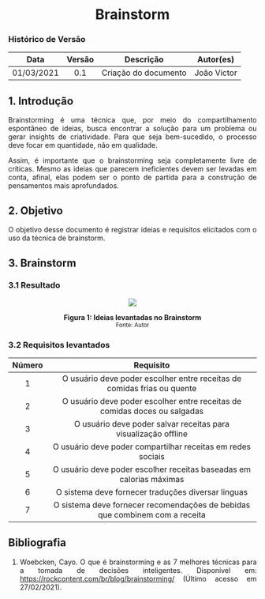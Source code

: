 # <center> Brainstorm

### Histórico de Versão
|    Data    | Versão | Descrição            | Autor(es)       |
| :--------: | :----: | :------------------: | :-------------: |
| 01/03/2021 |  0.1   | Criação do documento | João Victor |

<div align="justify">

## 1. Introdução
Brainstorming é uma técnica que, por meio do compartilhamento espontâneo de ideias, busca encontrar a solução para um problema ou gerar insights de criatividade. Para que seja bem-sucedido, o processo deve focar em quantidade, não em qualidade.

Assim, é importante que o brainstorming seja completamente livre de críticas. Mesmo as ideias que parecem ineficientes devem ser levadas em conta, afinal, elas podem ser o ponto de partida para a construção de pensamentos mais aprofundados.


## 2. Objetivo
O objetivo desse documento é registrar ideias e requisitos elicitados com o uso da técnica de brainstorm.


## 3. Brainstorm

### 3.1 Resultado
<p align='center'>
    <img src='assets/images/brainstorm_ideias.png'>
    <figcaption align='center'>
        <b>Figura 1: Ideias levantadas no Brainstorm</b>
        <br>
        <small>Fonte: Autor</small>
    </figcaption>
</p>

### 3.2 Requisitos levantados
| Número | Requisito |
| :----: | :-------: | 
| 1 | O usuário deve poder escolher entre receitas de comidas frias ou quente | 
| 2 | O usuário deve poder escolher entre receitas de comidas doces ou salgadas |
| 3 | O usuário deve poder salvar receitas para visualização offline |
| 4 | O usuário deve poder compartilhar receitas em redes sociais |
| 5 | O usuário deve poder escolher receitas baseadas em calorias máximas |
| 6 | O sistema deve fornecer traduções diversar linguas |
| 7 | O sistema deve fornecer recomendações de bebidas que combinem com a receita |

## Bibliografia

1.  Woebcken, Cayo. O que é brainstorming e as 7 melhores técnicas para a tomada de decisões inteligentes. Disponível em: https://rockcontent.com/br/blog/brainstorming/ (Último acesso em 27/02/2021).

</div>
